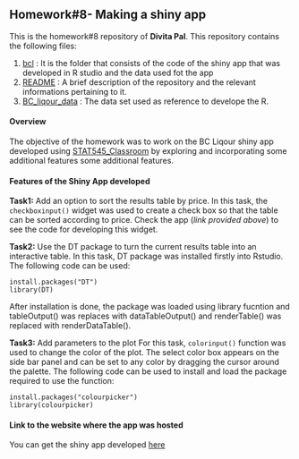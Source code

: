## Homework#8- Making a shiny app
This is the homework#8 repository of **Divita Pal**. This repository contains the following files:
1. [bcl](https://github.com/STAT545-UBC-students/hw08-divita95/tree/master/bcl) : It is the folder that consists of the code of the shiny app that was developed in R studio and the data used fot the app
2. [README](https://github.com/STAT545-UBC-students/hw08-divita95/blob/master/README.md) : A brief description of the repository and the relevant informations pertaining to it.
3. [BC_liqour_data](https://github.com/STAT545-UBC-students/hw08-divita95/blob/master/bcl/bcl-data.csv) : The data set used as reference to develope the R. 

#### Overview
The objective of the homework was to work on the BC Liqour shiny app developed using [STAT545_Classroom](http://stat545.com/Classroom/notes/cm107.nb.html) by exploring and incorporating some additional features some additional features.

#### Features of the Shiny App developed

**Task1:** Add an option to sort the results table by price.
In this task, the `checkboxinput()` widget was used to create a check box so that the table can be sorted according to price. Check the app (*link provided above*) to see the code for developing this widget.

**Task2:** Use the DT package to turn the current results table into an interactive table.
In this task,  DT package was installed firstly into Rstudio. The following code can be used:

```{r}
install.packages("DT")
library(DT)
```
After installation is done, the package was loaded using library fucntion and tableOutput() was replaces with dataTableOutput() and renderTable() was replaced with renderDataTable().

**Task3:** Add parameters to the plot
For this task, `colorinput()` function was used to change the color of the plot. The select color box appears on the side bar panel and can be set to any color by dragging the cursor around the palette. The following code can be used to install and load the package required to use the function:

```{r}
install.packages("colourpicker")
library(colourpicker)
```
 

#### Link to the website where the app was hosted
You can get the shiny app developed [here]()
